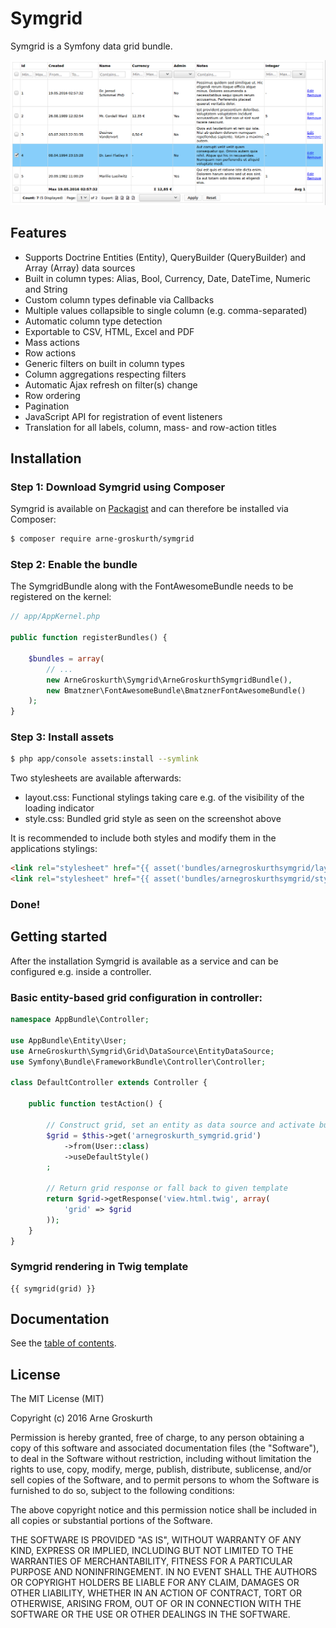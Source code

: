 
# Symgrid

Symgrid is a Symfony data grid bundle.

![screenshot](https://github.com/arnegroskurth/Symgrid/blob/master/Resources/doc/screenshots/example.png?raw=true)

## Features

- Supports Doctrine Entities (Entity), QueryBuilder (QueryBuilder) and Array (Array) data sources
- Built in column types: Alias, Bool, Currency, Date, DateTime, Numeric and String
- Custom column types definable via Callbacks
- Multiple values collapsible to single column (e.g. comma-separated)
- Automatic column type detection
- Exportable to CSV, HTML, Excel and PDF
- Mass actions
- Row actions
- Generic filters on built in column types
- Column aggregations respecting filters
- Automatic Ajax refresh on filter(s) change
- Row ordering
- Pagination
- JavaScript API for registration of event listeners
- Translation for all labels, column, mass- and row-action titles


## Installation ##

### Step 1: Download Symgrid using Composer

Symgrid is available on [Packagist](https://packagist.org/packages/arne-groskurth/symgrid) and can therefore be installed via Composer:

```bash
$ composer require arne-groskurth/symgrid
```

### Step 2: Enable the bundle

The SymgridBundle along with the FontAwesomeBundle needs to be registered on the kernel:

```php
// app/AppKernel.php

public function registerBundles() {

    $bundles = array(
        // ...
        new ArneGroskurth\Symgrid\ArneGroskurthSymgridBundle(),
        new Bmatzner\FontAwesomeBundle\BmatznerFontAwesomeBundle()
    );
}
```

### Step 3: Install assets

```bash
$ php app/console assets:install --symlink
```

Two stylesheets are available afterwards:
- layout.css: Functional stylings taking care e.g. of the visibility of the loading indicator
- style.css: Bundled grid style as seen on the screenshot above

It is recommended to include both styles and modify them in the applications stylings:

```html
<link rel="stylesheet" href="{{ asset('bundles/arnegroskurthsymgrid/layout.css') }}" />
<link rel="stylesheet" href="{{ asset('bundles/arnegroskurthsymgrid/style.css') }}" />
```

### Done!

## Getting started

After the installation Symgrid is available as a service and can be configured e.g. inside a controller.

### Basic entity-based grid configuration in controller:
```php
namespace AppBundle\Controller;

use AppBundle\Entity\User;
use ArneGroskurth\Symgrid\Grid\DataSource\EntityDataSource;
use Symfony\Bundle\FrameworkBundle\Controller\Controller;

class DefaultController extends Controller {

    public function testAction() {

        // Construct grid, set an entity as data source and activate bundled grid style
        $grid = $this->get('arnegroskurth_symgrid.grid')
            ->from(User::class)
            ->useDefaultStyle()
        ;

        // Return grid response or fall back to given template
        return $grid->getResponse('view.html.twig', array(
            'grid' => $grid
        ));
    }
}
```

### Symgrid rendering in Twig template
```twig
{{ symgrid(grid) }}
```

## Documentation

See the [table of contents](https://github.com/arnegroskurth/Symgrid/blob/master/Resources/doc/toc.md).

## License ##

The MIT License (MIT)

Copyright (c) 2016 Arne Groskurth

Permission is hereby granted, free of charge, to any person obtaining a copy of this software and associated documentation files (the "Software"), to deal in the Software without restriction, including without limitation the rights to use, copy, modify, merge, publish, distribute, sublicense, and/or sell copies of the Software, and to permit persons to whom the Software is furnished to do so, subject to the following conditions:

The above copyright notice and this permission notice shall be included in all copies or substantial portions of the Software.

THE SOFTWARE IS PROVIDED "AS IS", WITHOUT WARRANTY OF ANY KIND, EXPRESS OR IMPLIED, INCLUDING BUT NOT LIMITED TO THE WARRANTIES OF MERCHANTABILITY, FITNESS FOR A PARTICULAR PURPOSE AND NONINFRINGEMENT. IN NO EVENT SHALL THE AUTHORS OR COPYRIGHT HOLDERS BE LIABLE FOR ANY CLAIM, DAMAGES OR OTHER LIABILITY, WHETHER IN AN ACTION OF CONTRACT, TORT OR OTHERWISE, ARISING FROM, OUT OF OR IN CONNECTION WITH THE SOFTWARE OR THE USE OR OTHER DEALINGS IN THE SOFTWARE.
